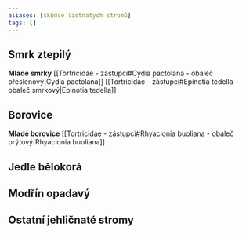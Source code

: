 ```yaml
---
aliases: [škůdce listnatých stromů]
tags: []
---
```


## Smrk ztepilý

**Mladé smrky**
[[Tortricidae - zástupci#Cydia pactolana - obaleč přeslenový|Cydia pactolana]]
[[Tortricidae - zástupci#Epinotia tedella - obaleč smrkový|Epinotia tedella]]

## Borovice

**Mladé borovice**
[[Tortricidae - zástupci#Rhyacionia buoliana - obaleč prýtový|Rhyacionia buoliana]]


## Jedle bělokorá

## Modřín opadavý

## Ostatní jehličnaté stromy

